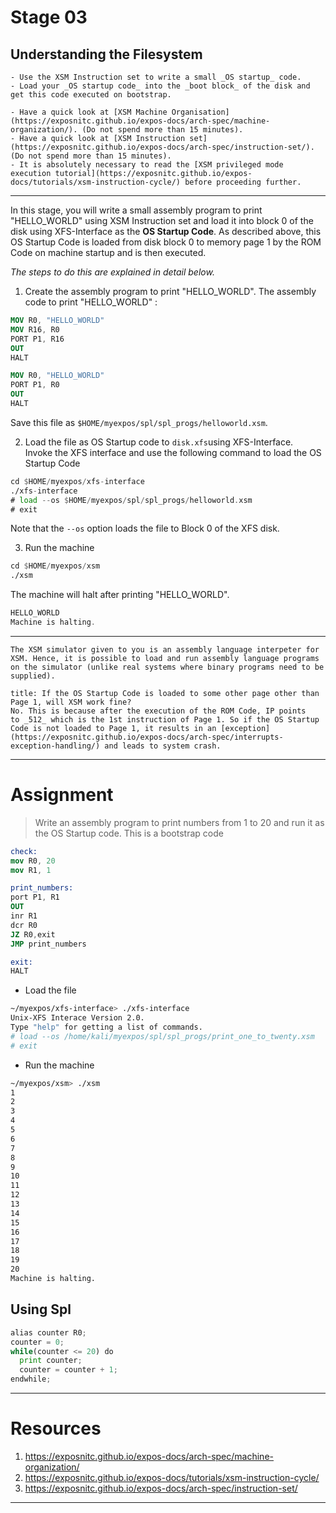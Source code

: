 # Stage 03

## Understanding the Filesystem

```ad-abstract
- Use the XSM Instruction set to write a small _OS startup_ code.
- Load your _OS startup code_ into the _boot block_ of the disk and get this code executed on bootstrap.
```

```ad-attention
- Have a quick look at [XSM Machine Organisation](https://exposnitc.github.io/expos-docs/arch-spec/machine-organization/). (Do not spend more than 15 minutes).
- Have a quick look at [XSM Instruction set](https://exposnitc.github.io/expos-docs/arch-spec/instruction-set/). (Do not spend more than 15 minutes).
- It is absolutely necessary to read the [XSM privileged mode execution tutorial](https://exposnitc.github.io/expos-docs/tutorials/xsm-instruction-cycle/) before proceeding further.
```

---
In this stage, you will write a small assembly program to print "HELLO_WORLD" using XSM Instruction set and load it into block 0 of the disk using XFS-Interface as the **OS Startup Code**. As described above, this OS Startup Code is loaded from disk block 0 to memory page 1 by the ROM Code on machine startup and is then executed.

_The steps to do this are explained in detail below._

1) Create the assembly program to print "HELLO_WORLD". The assembly code to print "HELLO_WORLD" :

```nasm
MOV R0, "HELLO_WORLD"
MOV R16, R0
PORT P1, R16
OUT
HALT
```

```nasm
MOV R0, "HELLO_WORLD"
PORT P1, R0
OUT
HALT
```

Save this file as `$HOME/myexpos/spl/spl_progs/helloworld.xsm`.

2) Load the file as OS Startup code to `disk.xfs`using XFS-Interface.  
Invoke the XFS interface and use the following command to load the OS Startup Code

```asm
cd $HOME/myexpos/xfs-interface
./xfs-interface
# load --os $HOME/myexpos/spl/spl_progs/helloworld.xsm
# exit
```

Note that the `--os` option loads the file to Block 0 of the XFS disk.

3) Run the machine  

```asm
cd $HOME/myexpos/xsm
./xsm
```

The machine will halt after printing "HELLO_WORLD".

```asm
HELLO_WORLD
Machine is halting.
```

---

```ad-note
The XSM simulator given to you is an assembly language interpeter for XSM. Hence, it is possible to load and run assembly language programs on the simulator (unlike real systems where binary programs need to be supplied).
```

```ad-question
title: If the OS Startup Code is loaded to some other page other than Page 1, will XSM work fine?
No. This is because after the execution of the ROM Code, IP points to _512_ which is the 1st instruction of Page 1. So if the OS Startup Code is not loaded to Page 1, it results in an [exception](https://exposnitc.github.io/expos-docs/arch-spec/interrupts-exception-handling/) and leads to system crash.
```

---

# Assignment
> Write an assembly program to print numbers from 1 to 20 and run it as the OS Startup code.
> This is a bootstrap code

```nasm
check:
mov R0, 20
mov R1, 1

print_numbers:
port P1, R1
OUT
inr R1
dcr R0
JZ R0,exit
JMP print_numbers

exit:
HALT
```

+ Load the file
```bash
~/myexpos/xfs-interface> ./xfs-interface
Unix-XFS Interace Version 2.0. 
Type "help" for getting a list of commands.
# load --os /home/kali/myexpos/spl/spl_progs/print_one_to_twenty.xsm
# exit
```

+ Run the machine
```bash
~/myexpos/xsm> ./xsm
1
2
3
4
5
6
7
8
9
10
11
12
13
14
15
16
17
18
19
20
Machine is halting.
```

## Using Spl
```python
alias counter R0;
counter = 0;
while(counter <= 20) do
  print counter;
  counter = counter + 1;
endwhile;
```

---

# Resources

1. https://exposnitc.github.io/expos-docs/arch-spec/machine-organization/
2. https://exposnitc.github.io/expos-docs/tutorials/xsm-instruction-cycle/
3. https://exposnitc.github.io/expos-docs/arch-spec/instruction-set/


---







